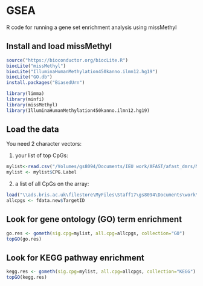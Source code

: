 # GSEA
R code for running a gene set enrichment analysis using missMethyl

## Install and load missMethyl
```r
source("https://bioconductor.org/biocLite.R")
biocLite("missMethyl")
biocLite("IlluminaHumanMethylation450kanno.ilmn12.hg19")
biocLite("GO.db")
install.packages("BiasedUrn")

library(limma)
library(minfi)
library(missMethyl)
library(IlluminaHumanMethylation450kanno.ilmn12.hg19)
```
## Load the data
You need 2 character vectors:
1) your list of top CpGs:
```r
mylist<-read.csv("/Volumes/gs8094/Documents/IEU work/AFAST/afast_dmrs/Mod1_DMRs_sig.csv", stringsAsFactors==FALSE)
mylist <- mylist$CPG.Label
```
2) a list of all CpGs on the array:
```r
load("\\ads.bris.ac.uk\filestore\MyFiles\Staff17\gs8094\Documents\work\ieu\data\useful_info_for_ewas/fdata_new.RData")
allcpgs <- fdata.new$TargetID
```
## Look for gene ontology (GO) term enrichment
```r
go.res <- gometh(sig.cpg=mylist, all.cpg=allcpgs, collection="GO")
topGO(go.res)
```
## Look for KEGG pathway enrichment
```r
kegg.res <- gometh(sig.cpg=mylist, all.cpg=allcpgs, collection="KEGG")
topGO(kegg.res)
```
